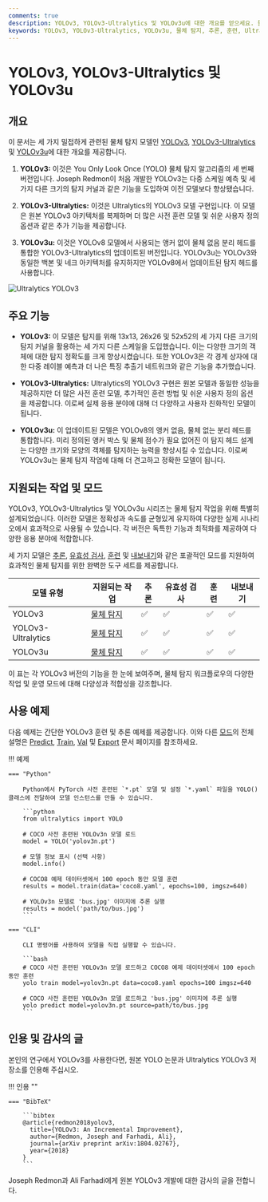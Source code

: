 ```yaml
---
comments: true
description: YOLOv3, YOLOv3-Ultralytics 및 YOLOv3u에 대한 개요를 얻으세요. 물체 탐지를 위한 주요 기능, 사용법 및 지원 작업에 대해 알아보세요.
keywords: YOLOv3, YOLOv3-Ultralytics, YOLOv3u, 물체 탐지, 추론, 훈련, Ultralytics
---
```


# YOLOv3, YOLOv3-Ultralytics 및 YOLOv3u

## 개요

이 문서는 세 가지 밀접하게 관련된 물체 탐지 모델인 [YOLOv3](https://pjreddie.com/darknet/yolo/), [YOLOv3-Ultralytics](https://github.com/ultralytics/yolov3) 및 [YOLOv3u](https://github.com/ultralytics/ultralytics)에 대한 개요를 제공합니다.

1. **YOLOv3:** 이것은 You Only Look Once (YOLO) 물체 탐지 알고리즘의 세 번째 버전입니다. Joseph Redmon이 처음 개발한 YOLOv3는 다중 스케일 예측 및 세 가지 다른 크기의 탐지 커널과 같은 기능을 도입하여 이전 모델보다 향상됐습니다.

2. **YOLOv3-Ultralytics:** 이것은 Ultralytics의 YOLOv3 모델 구현입니다. 이 모델은 원본 YOLOv3 아키텍처를 복제하며 더 많은 사전 훈련 모델 및 쉬운 사용자 정의 옵션과 같은 추가 기능을 제공합니다.

3. **YOLOv3u:** 이것은 YOLOv8 모델에서 사용되는 앵커 없이 물체 없음 분리 헤드를 통합한 YOLOv3-Ultralytics의 업데이트된 버전입니다. YOLOv3u는 YOLOv3와 동일한 백본 및 네크 아키텍처를 유지하지만 YOLOv8에서 업데이트된 탐지 헤드를 사용합니다.

![Ultralytics YOLOv3](https://raw.githubusercontent.com/ultralytics/assets/main/yolov3/banner-yolov3.png)

## 주요 기능

- **YOLOv3:** 이 모델은 탐지를 위해 13x13, 26x26 및 52x52의 세 가지 다른 크기의 탐지 커널을 활용하는 세 가지 다른 스케일을 도입했습니다. 이는 다양한 크기의 객체에 대한 탐지 정확도를 크게 향상시켰습니다. 또한 YOLOv3은 각 경계 상자에 대한 다중 레이블 예측과 더 나은 특징 추출기 네트워크와 같은 기능을 추가했습니다.

- **YOLOv3-Ultralytics:** Ultralytics의 YOLOv3 구현은 원본 모델과 동일한 성능을 제공하지만 더 많은 사전 훈련 모델, 추가적인 훈련 방법 및 쉬운 사용자 정의 옵션을 제공합니다. 이로써 실제 응용 분야에 대해 더 다양하고 사용자 친화적인 모델이 됩니다.

- **YOLOv3u:** 이 업데이트된 모델은 YOLOv8의 앵커 없음, 물체 없는 분리 헤드를 통합합니다. 미리 정의된 앵커 박스 및 물체 점수가 필요 없어진 이 탐지 헤드 설계는 다양한 크기와 모양의 객체를 탐지하는 능력을 향상시킬 수 있습니다. 이로써 YOLOv3u는 물체 탐지 작업에 대해 더 견고하고 정확한 모델이 됩니다.

## 지원되는 작업 및 모드

YOLOv3, YOLOv3-Ultralytics 및 YOLOv3u 시리즈는 물체 탐지 작업을 위해 특별히 설계되었습니다. 이러한 모델은 정확성과 속도를 균형있게 유지하여 다양한 실제 시나리오에서 효과적으로 사용될 수 있습니다. 각 버전은 독특한 기능과 최적화를 제공하여 다양한 응용 분야에 적합합니다.

세 가지 모델은 [추론](../modes/predict.md), [유효성 검사](../modes/val.md), [훈련](../modes/train.md) 및 [내보내기](../modes/export.md)와 같은 포괄적인 모드를 지원하여 효과적인 물체 탐지를 위한 완벽한 도구 세트를 제공합니다.

| 모델 유형              | 지원되는 작업                     | 추론 | 유효성 검사 | 훈련 | 내보내기 |
|--------------------|-----------------------------|----|--------|----|------|
| YOLOv3             | [물체 탐지](../tasks/detect.md) | ✅  | ✅      | ✅  | ✅    |
| YOLOv3-Ultralytics | [물체 탐지](../tasks/detect.md) | ✅  | ✅      | ✅  | ✅    |
| YOLOv3u            | [물체 탐지](../tasks/detect.md) | ✅  | ✅      | ✅  | ✅    |

이 표는 각 YOLOv3 버전의 기능을 한 눈에 보여주며, 물체 탐지 워크플로우의 다양한 작업 및 운영 모드에 대해 다양성과 적합성을 강조합니다.

## 사용 예제

다음 예제는 간단한 YOLOv3 훈련 및 추론 예제를 제공합니다. 이와 다른 [모드](../modes/index.md)의 전체 설명은 [Predict](../modes/predict.md), [Train](../modes/train.md), [Val](../modes/val.md) 및 [Export](../modes/export.md) 문서 페이지를 참조하세요.

!!! 예제

    === "Python"

        Python에서 PyTorch 사전 훈련된 `*.pt` 모델 및 설정 `*.yaml` 파일을 YOLO() 클래스에 전달하여 모델 인스턴스를 만들 수 있습니다.

        ```python
        from ultralytics import YOLO

        # COCO 사전 훈련된 YOLOv3n 모델 로드
        model = YOLO('yolov3n.pt')

        # 모델 정보 표시 (선택 사항)
        model.info()

        # COCO8 예제 데이터셋에서 100 epoch 동안 모델 훈련
        results = model.train(data='coco8.yaml', epochs=100, imgsz=640)

        # YOLOv3n 모델로 'bus.jpg' 이미지에 추론 실행
        results = model('path/to/bus.jpg')
        ```

    === "CLI"

        CLI 명령어를 사용하여 모델을 직접 실행할 수 있습니다.

        ```bash
        # COCO 사전 훈련된 YOLOv3n 모델 로드하고 COCO8 예제 데이터셋에서 100 epoch 동안 훈련
        yolo train model=yolov3n.pt data=coco8.yaml epochs=100 imgsz=640

        # COCO 사전 훈련된 YOLOv3n 모델 로드하고 'bus.jpg' 이미지에 추론 실행
        yolo predict model=yolov3n.pt source=path/to/bus.jpg
        ```

## 인용 및 감사의 글

본인의 연구에서 YOLOv3를 사용한다면, 원본 YOLO 논문과 Ultralytics YOLOv3 저장소를 인용해 주십시오.

!!! 인용 ""

    === "BibTeX"

        ```bibtex
        @article{redmon2018yolov3,
          title={YOLOv3: An Incremental Improvement},
          author={Redmon, Joseph and Farhadi, Ali},
          journal={arXiv preprint arXiv:1804.02767},
          year={2018}
        }
        ```

Joseph Redmon과 Ali Farhadi에게 원본 YOLOv3 개발에 대한 감사의 글을 전합니다.
